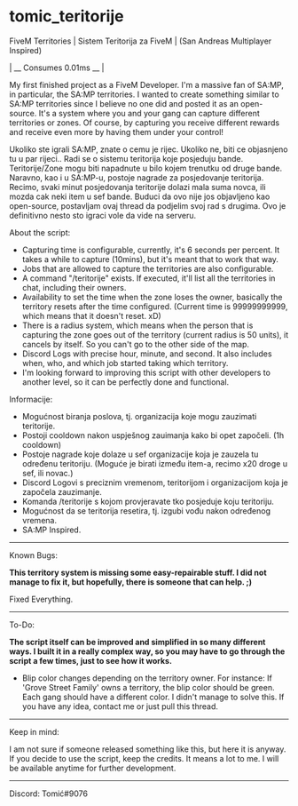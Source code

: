 # tomic_teritorije

FiveM Territories | Sistem Teritorija za FiveM | (San Andreas Multiplayer Inspired)

| __ Consumes 0.01ms __ | 

My first finished project as a FiveM Developer. I'm a massive fan of SA:MP, in particular, the SA:MP territories. 
I wanted to create something similar to SA:MP territories since I believe no one did and posted it as an open-source. 
It's a system where you and your gang can capture different territories or zones. 
Of course, by capturing you receive different rewards and receive even more by having them under your control!

Ukoliko ste igrali SA:MP, znate o cemu je rijec. Ukoliko ne, biti ce objasnjeno tu u par rijeci..
Radi se o sistemu teritorija koje posjeduju bande. Teritorije/Zone mogu biti napadnute u bilo kojem trenutku od druge bande.
Naravno, kao i u SA:MP-u, postoje nagrade za posjedovanje teritorija. Recimo, svaki minut posjedovanja teritorije dolazi mala suma novca, ili mozda cak neki item u sef bande.
Buduci da ovo nije jos objavljeno kao open-source, postavljam ovaj thread da podjelim svoj rad s drugima. Ovo je definitivno nesto sto igraci vole da vide na serveru.

About the script:
- Capturing time is configurable, currently, it's 6 seconds per percent. It takes a while to capture (10mins), but it's meant that to work that way.
- Jobs that are allowed to capture the territories are also configurable.
- A command "/teritorije" exists. If executed, it'll list all the territories in chat, including their owners.
- Availability to set the time when the zone loses the owner, basically the territory resets after the time configured. (Current time is 99999999999, which means that it doesn't reset. xD)
- There is a radius system, which means when the person that is capturing the zone goes out of the territory (current radius is 50 units), it cancels by itself. So you can't go to the other side of the map.
- Discord Logs with precise hour, minute, and second. It also includes when, who, and which job started taking which territory.
- I'm looking forward to improving this script with other developers to another level, so it can be perfectly done and functional.

Informacije:
- Mogućnost biranja poslova, tj. organizacija koje mogu zauzimati teritorije.
- Postoji cooldown nakon uspješnog zauimanja kako bi opet započeli. (1h cooldown)
- Postoje nagrade koje dolaze u sef organizacije koja je zauzela tu određenu teritoriju. (Moguće je birati između item-a, recimo x20 droge u sef, ili novac.)
- Discord Logovi s preciznim vremenom, teritorijom i organizacijom koja je započela zauzimanje.
- Komanda /teritorije s kojom provjeravate tko posjeduje koju teritoriju.
- Mogućnost da se teritorija resetira, tj. izgubi vođu nakon određenog vremena.
- SA:MP Inspired.

----------------------
Known Bugs:

**This territory system is missing some easy-repairable stuff. I did not manage to fix it, but hopefully, there is someone that can help. ;)**

Fixed Everything.

----------------------
To-Do:

**The script itself can be improved and simplified in so many different ways. I built it in a really complex way, so you may have to go through the script a few times, just to see how it works.**
- Blip color changes depending on the territory owner. For instance: If 'Grove Street Family' owns a territory, the blip color should be green. Each gang should have a different color.
I didn't manage to solve this. If you have any idea, contact me or just pull this thread.

----------------------

Keep in mind:

I am not sure if someone released something like this, but here it is anyway. If you decide to use the script, keep the credits. It means a lot to me. I will be available anytime for further development.

----------------------

Discord: Tomić#9076
